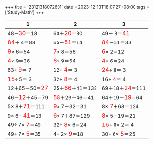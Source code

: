 +++ 
title = '23121318072601' 
date = 2023-12-13T18:07:27+08:00 
tags = ['Study-Math'] 
+++ 

1 | 2 | 3 
-- | -- | -- 
48－<font color=red size=4>30</font>＝18 | 60＋<font color=red size=4>20</font>＝80 | 49－ 8＝<font color=red size=4>41</font> 
<font color=red size=4>84</font>＋ 4＝88 | 65－<font color=red size=4>51</font>＝14 | <font color=red size=4>84</font>－51＝33 
<font color=red size=4> 9</font>× 6＝54 | <font color=red size=4> 7</font>× 8＝56 | <font color=red size=4> 6</font>× 2＝12 
<font color=red size=4> 4</font>× 9＝36 | <font color=red size=4> 6</font>× 9＝54 | <font color=red size=4> 4</font>× 6＝24 
63÷<font color=red size=4> 9</font>＝ 7 | 12÷<font color=red size=4> 4</font>＝ 3 | <font color=red size=4>24</font>÷ 8＝ 3 
<font color=red size=4>15</font>÷ 5＝ 3 | 32÷<font color=red size=4> 8</font>＝ 4 | 16÷<font color=red size=4> 4</font>＝ 4 
12＋65－50＝<font color=red size=4>27</font> | 25＋<font color=red size=4>66</font>＋41＝132 | 69＋18＋<font color=red size=4>24</font>＝111 
46－<font color=red size=4>12</font>＋45＝79 | <font color=red size=4>58</font>＋29－46＝41 | 64＋19－<font color=red size=4>19</font>＝64 
 5× 8＋<font color=red size=4>71</font>＝111 | <font color=red size=4> 9</font>× 7－32＝31 |  8×<font color=red size=4> 7</font>＋68＝124 
 9× 6－<font color=red size=4>41</font>＝13 | <font color=red size=4> 6</font>× 7＋87＝129 | <font color=red size=4> 8</font>× 5－19＝21 
49÷ 7×<font color=red size=4> 7</font>＝49 | 32÷<font color=red size=4> 8</font>× 6＝24 | <font color=red size=4>16</font>÷ 8× 2＝ 4 
49÷ 7×<font color=red size=4> 5</font>＝35 |  4÷ 2×<font color=red size=4> 9</font>＝18 | 30÷ 6×<font color=red size=4> 5</font>＝25 

